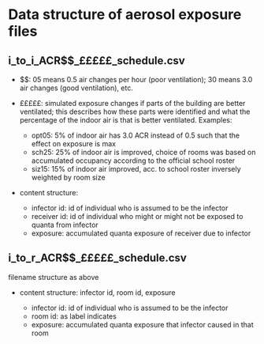 # Data structure of aerosol exposure files

## i_to_i_ACR$$_£££££_schedule.csv

- $$: 05 means 0.5 air changes per hour (poor ventilation); 30 means 3.0 air changes (good ventilation), etc.

- £££££: simulated  exposure changes if parts of the building are better ventilated; this describes how these parts were identified and what the percentage of the indoor air is that is better ventilated. Examples:

  - opt05: 5% of indoor air has 3.0 ACR instead of 0.5 such that the effect on exposure is max
  - sch25: 25% of indoor air is improved, choice of rooms was based on accumulated occupancy according to the official school roster
  - siz15: 15% of indoor air improved, acc. to school roster inversely weighted by room size
   
- content structure:

  - infector id: id of individual who is assumed to be the infector
  - receiver id: id of individual who might or might not be exposed to quanta from infector
  - exposure: accumulated quanta exposure of receiver due to infector 


## i_to_r_ACR$$_£££££_schedule.csv

filename structure as above

- content structure: infector id, room id, exposure

	- infector id: id of individual who is assumed to be the infector
	- room id: as label indicates
	- exposure: accumulated quanta exposure that infector caused in that room

